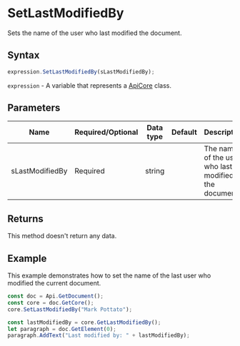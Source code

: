 # SetLastModifiedBy

Sets the name of the user who last modified the document.

## Syntax

```javascript
expression.SetLastModifiedBy(sLastModifiedBy);
```

`expression` - A variable that represents a [ApiCore](../ApiCore.md) class.

## Parameters

| **Name** | **Required/Optional** | **Data type** | **Default** | **Description** |
| ------------- | ------------- | ------------- | ------------- | ------------- |
| sLastModifiedBy | Required | string |  | The name of the user who last modified the document. |

## Returns

This method doesn't return any data.

## Example

This example demonstrates how to set the name of the last user who modified the current document.

```javascript editor-docx
const doc = Api.GetDocument();
const core = doc.GetCore();
core.SetLastModifiedBy("Mark Pottato");

const lastModifiedBy = core.GetLastModifiedBy();
let paragraph = doc.GetElement(0);
paragraph.AddText("Last modified by: " + lastModifiedBy);

```
